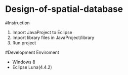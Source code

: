 # Design-of-spatial-database

#Instruction
1. Import JavaProject to Eclipse
2. Import library files in JavaProject/library
3. Run project

#Development Enviroment
- Windows 8
- Eclipse Luna(4.4.2) 

